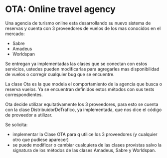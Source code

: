 # OTA: Online travel agency

Una agencia de turismo online esta desarrollando su nuevo sistema de reservas y cuenta con 3
proveedores de vuelos de los mas conocidos en el mercado:

* Sabre
* Amadeus
* Worldspan

Se entregan  ya implementadas las clases que se conectan con estos servicios,
ustedes pueden modificarlas para agregarles mas disponibilidad de vuelos o corregir cualquier bug que se encuentre.

La clase Ota es la que modela el comportamiento de la agencia que busca o reserva vuelos.
Ya se encuentran definidos estos métodos con sus tests correspondientes.

Ota decide utilizar equitativamente los 3 proveedores, para esto se cuenta con la clase DistribuidorDeTrafico,
ya implementada, que nos dice el código de proveedor a utilizar.

Se solicita:

* implementar la Clase OTA para q utilice los 3 proveedores (y cualquier otro que pudiese aparecer)
* se puede modificar o cambiar cualquiera de las clases provistas salvo la signatura de los métodos de las clases Amadeus,
 Sabre y Worldspan.
